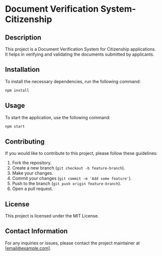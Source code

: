 # Document Verification System-Citizenship

## Description

This project is a Document Verification System for Citizenship applications. It helps in verifying and validating the documents submitted by applicants.

## Installation

To install the necessary dependencies, run the following command:

```bash
npm install
```

## Usage

To start the application, use the following command:

```bash
npm start
```

## Contributing

If you would like to contribute to this project, please follow these guidelines:

1. Fork the repository.
2. Create a new branch (`git checkout -b feature-branch`).
3. Make your changes.
4. Commit your changes (`git commit -m 'Add some feature'`).
5. Push to the branch (`git push origin feature-branch`).
6. Open a pull request.

## License

This project is licensed under the MIT License.

## Contact Information

For any inquiries or issues, please contact the project maintainer at [email@example.com].
